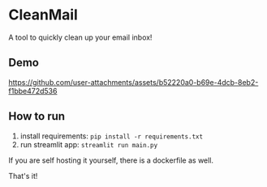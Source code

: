 # CleanMail

A tool to quickly clean up your email inbox!

## Demo

https://github.com/user-attachments/assets/b52220a0-b69e-4dcb-8eb2-f1bbe472d536

## How to run

1. install requirements: `pip install -r requirements.txt`
2. run streamlit app: `streamlit run main.py`

If you are self hosting it yourself, there is a dockerfile as well.

That's it!
